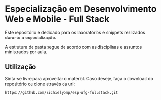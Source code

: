 # Especialização em Desenvolvimento Web e Mobile - Full Stack

Este repositório é dedicado para os laboratórios e snippets realizados durante a especialização.

A estrutura de pasta segue de acordo com as disciplinas e assuntos ministrados por aula.

## Utilização

Sinta-se livre para aproveitar o material. Caso deseje, faça o download do repositório ou clone através da url:
```
https://github.com/richielybmp/esp-ufg-fullstack.git
```
